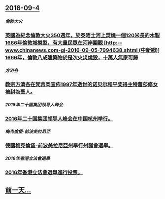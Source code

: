 ## [2016-09-4](/zh/news/2016/09/4/index.md)

##### 倫敦大火
### [英國為紀念倫敦大火350週年，於泰晤士河上焚燒一個120米長的木製1666年倫敦城模型，有大量民眾在河岸圍觀 [http:--www.chinanews.com-gj-2016-09-05-7994638.shtml (中新網)] 1666年，倫敦八成建築物於是次火災燒毀，十萬人無家可歸](/zh/news/2016/09/4/英國為紀念倫敦大火350週年-於泰晤士河上焚燒一個120米長的木製1666年倫敦城模型-有大量民眾在河岸圍觀-http.md)
##### 方济各
### [教宗方濟各在梵蒂岡宣佈1997年逝世的诺贝尔和平奖得主特蕾莎修女被封為聖人。 ](/zh/news/2016/09/4/教宗方濟各在梵蒂岡宣佈1997年逝世的诺贝尔和平奖得主特蕾莎修女被封為聖人.md)
##### 2016年二十国集团领导人峰会
### [2016年二十国集团领导人峰会在中国杭州举行。](/zh/news/2016/09/4/2016年二十国集团领导人峰会在中国杭州举行.md)
##### 梅克倫堡-前波美拉尼亞
### [德國梅克倫堡-前波美拉尼亞州舉行州議會選舉。 ](/zh/news/2016/09/4/德國梅克倫堡-前波美拉尼亞州舉行州議會選舉.md)
##### 2016年香港立法會選舉
### [2016年香港立法會選舉進行投票。 ](/zh/news/2016/09/4/2016年香港立法會選舉進行投票.md)
## [前一天...](/zh/news/2016/09/3/index.md)

